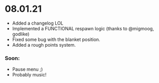 # 08.01.21

- Added a changelog LOL
- Implemented a FUNCTIONAL respawn logic (thanks to @migmoog, godlike)
- Fixed some bug with the blanket position.
- Added a rough points system.

### Soon:
- Pause menu ;)
- Probably music!
